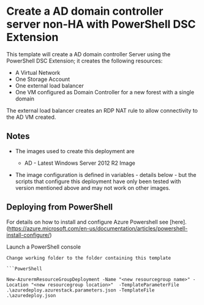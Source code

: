 # Create a AD domain controller server non-HA with PowerShell DSC Extension

This template will create a AD domain controller Server using the PowerShell DSC Extension; it creates the following resources:

+	A Virtual Network
+	One Storage Account
+	One external load balancer
+	One VM configured as Domain Controller for a new forest with a single domain

The external load balancer creates an RDP NAT rule to allow connectivity to the AD VM created.

## Notes

+ 	The images used to create this deployment are
	+ 	AD - Latest Windows Server 2012 R2 Image

+ 	The image configuration is defined in variables - details below - but the scripts that configure this deployment have only been tested with version mentioned above and may not work on other images.

## Deploying from PowerShell

For details on how to install and configure Azure Powershell see [here].(https://azure.microsoft.com/en-us/documentation/articles/powershell-install-configure/)

Launch a PowerShell console

```
Change working folder to the folder containing this template

```PowerShell

New-AzurermResourceGroupDeployment -Name "<new resourcegroup name>" -Location "<new resourcegroup location>"  -TemplateParameterFile .\azuredeploy.azurestack.parameters.json -TemplateFile .\azuredeploy.json

